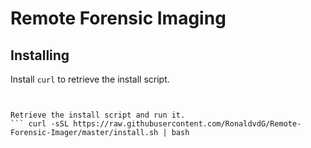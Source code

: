 # Remote Forensic Imaging

## Installing


Install ```curl``` to retrieve the install script. 
``` sudo apt install curl


Retrieve the install script and run it.
``` curl -sSL https://raw.githubusercontent.com/RonaldvdG/Remote-Forensic-Imager/master/install.sh | bash
